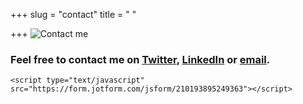 +++
slug = "contact"
title = " "

+++
![Contact me](/images/8053672_orig.png "Contact me logo")

### Feel free to contact me on [Twitter](https://twitter.com/karlkavo), [LinkedIn](https://www.linkedin.com/in/karlkavanagh1971/) or [email](mailto:karlkavo@gmail.com).

    <script type="text/javascript" src="https://form.jotform.com/jsform/210193895249363"></script>
    